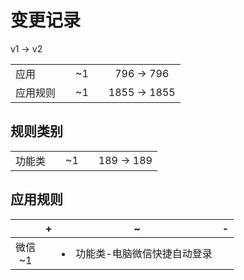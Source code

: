 # 变更记录

v1 -> v2

||||||
|-|:-:|:-:|:-:|:-:|
|应用||~1||796 -> 796|
|应用规则||~1||1855 -> 1855|

## 规则类别

||||||
|-|:-:|:-:|:-:|:-:|
|功能类||~1||189 -> 189|

## 应用规则

||+|~|-|
|:-:|-|-|-|
|微信<br>~1||<li>功能类-电脑微信快捷自动登录||
